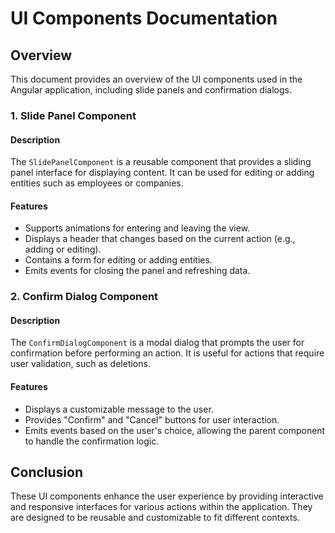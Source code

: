 # UI Components Documentation

## Overview

This document provides an overview of the UI components used in the Angular application, including slide panels and confirmation dialogs.

### 1. Slide Panel Component

#### Description

The `SlidePanelComponent` is a reusable component that provides a sliding panel interface for displaying content. It can be used for editing or adding entities such as employees or companies.

#### Features

- Supports animations for entering and leaving the view.
- Displays a header that changes based on the current action (e.g., adding or editing).
- Contains a form for editing or adding entities.
- Emits events for closing the panel and refreshing data.

### 2. Confirm Dialog Component

#### Description

The `ConfirmDialogComponent` is a modal dialog that prompts the user for confirmation before performing an action. It is useful for actions that require user validation, such as deletions.

#### Features

- Displays a customizable message to the user.
- Provides "Confirm" and "Cancel" buttons for user interaction.
- Emits events based on the user's choice, allowing the parent component to handle the confirmation logic.

## Conclusion

These UI components enhance the user experience by providing interactive and responsive interfaces for various actions within the application. They are designed to be reusable and customizable to fit different contexts.
